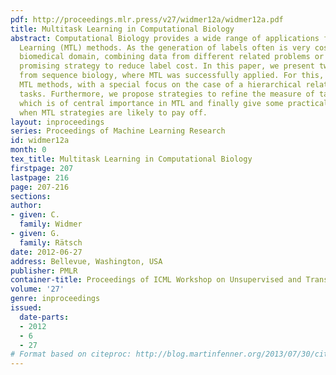 ```yaml
---
pdf: http://proceedings.mlr.press/v27/widmer12a/widmer12a.pdf
title: Multitask Learning in Computational Biology
abstract: Computational Biology provides a wide range of applications for Multitask
  Learning (MTL) methods. As the generation of labels often is very costly in the
  biomedical domain, combining data from different related problems or tasks is a
  promising strategy to reduce label cost. In this paper, we present two problems
  from sequence biology, where MTL was successfully applied. For this, we use regularization-based
  MTL methods, with a special focus on the case of a hierarchical relationship between
  tasks. Furthermore, we propose strategies to refine the measure of task relatedness,
  which is of central importance in MTL and finally give some practical guidelines,
  when MTL strategies are likely to pay off.
layout: inproceedings
series: Proceedings of Machine Learning Research
id: widmer12a
month: 0
tex_title: Multitask Learning in Computational Biology
firstpage: 207
lastpage: 216
page: 207-216
sections: 
author:
- given: C.
  family: Widmer
- given: G.
  family: Rätsch
date: 2012-06-27
address: Bellevue, Washington, USA
publisher: PMLR
container-title: Proceedings of ICML Workshop on Unsupervised and Transfer Learning
volume: '27'
genre: inproceedings
issued:
  date-parts:
  - 2012
  - 6
  - 27
# Format based on citeproc: http://blog.martinfenner.org/2013/07/30/citeproc-yaml-for-bibliographies/
---
```

